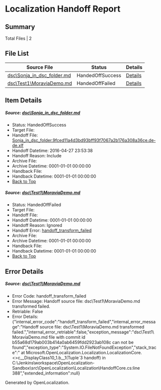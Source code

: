 # <a name='report-top'></a> Localization Handoff Report

## Summary
 Total Files | 2

## File List
 Source File | Status | Details 
 ----------- | ------ | ------- 
 [dsc\Sonja_in_dsc_folder.md](https://github.com/OpenLocalizationOrg/PowerShell-Docs/blob/4d7c513d661eecaff9ae3435358d6fc66dc420ce/dsc/Sonja_in_dsc_folder.md) | HandedOffSuccess | [Details](#b94ed3942916030f8c3115c0f7c5baf217dbae4c57)
 [dsc\Test1\MoraviaDemo.md](https://github.com/OpenLocalizationOrg/PowerShell-Docs/blob/b55a68d179ab003b414a0ab6459fdd2923ab108c/dsc/Test1/MoraviaDemo.md) | HandedOffFailed | [Details](#e60976865fe9b1b0115509c66b9973dea16992ec59)

## Item Details
##### <a name='b94ed3942916030f8c3115c0f7c5baf217dbae4c57'></a> Source: [dsc\Sonja_in_dsc_folder.md](https://github.com/OpenLocalizationOrg/PowerShell-Docs/blob/4d7c513d661eecaff9ae3435358d6fc66dc420ce/dsc/Sonja_in_dsc_folder.md)
* Status: HandedOffSuccess
* Target File: 
* Handoff File: [Sonja_in_dsc_folder.9fced11a4d3bd93bff93f7067a2b176a308a36ce.de-de.xlf](https://github.com/OpenLocalizationOrg/olhandoff/blob/a33402052de35a1769f42b54aac7bd86c1bd2aa9/ol-handoff/OpenLocalizationOrg/PowerShell-Docs.de-de/master/Sonja_in_dsc_folder.9fced11a4d3bd93bff93f7067a2b176a308a36ce.de-de.xlf)
* Handoff Datetime: 2016-04-27 23:53:38
* Handoff Reason: Include
* Archive File: 
* Archive Datetime: 0001-01-01 00:00:00
* Handback File: 
* Handback Datetime: 0001-01-01 00:00:00
* [Back to Top](#report-top)

##### <a name='e60976865fe9b1b0115509c66b9973dea16992ec59'></a> Source: [dsc\Test1\MoraviaDemo.md](https://github.com/OpenLocalizationOrg/PowerShell-Docs/blob/b55a68d179ab003b414a0ab6459fdd2923ab108c/dsc/Test1/MoraviaDemo.md)
* Status: HandedOffFailed
* Target File: 
* Handoff File: 
* Handoff Datetime: 0001-01-01 00:00:00
* Handoff Reason: Ignored
* Handoff Error: [handoff_transform_failed](#e60976865fe9b1b0115509c66b9973dea16992ec59handoff_transform_failed)
* Archive File: 
* Archive Datetime: 0001-01-01 00:00:00
* Handback File: 
* Handback Datetime: 0001-01-01 00:00:00
* [Back to Top](#report-top)


## Error Details
##### <a name='e60976865fe9b1b0115509c66b9973dea16992ec59handoff_transform_failed'></a> Source: [dsc\Test1\MoraviaDemo.md](#e60976865fe9b1b0115509c66b9973dea16992ec59)
* Error Code: handoff_transform_failed
* Error Message: Handoff source file: dsc\Test1\MoraviaDemo.md transformed failed.
* Retriable: False
* Error Details: {"internal_error_code":"handoff_transform_failed","internal_error_message":"Handoff source file: dsc\\Test1\\MoraviaDemo.md transformed failed.","internal_error_retriable":false,"exception_message":"dsc\\Test1\\MoraviaDemo.md file with commit id b55a68d179ab003b414a0ab6459fdd2923ab108c can not be found","exception_type":"System.IO.FileNotFoundException","stack_trace":"   at Microsoft.OpenLocalization.Localization.LocalizationCore.<>c__DisplayClass10_1.<GetHandoffFiles>b__1(Tuple`3 handoff) in C:\\Jenkins\\workspace\\OpenLocalization-Sandbox\\src\\OpenLocalization\\Localization\\HandoffCore.cs:line 388","extended_information":null}


Generated by OpenLocalization.
